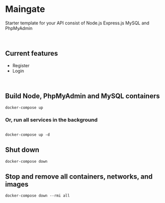 # Maingate
Starter template for your API consist of Node.js Express.js MySQL and PhpMyAdmin

<br>

## Current features
* Register
* Login

<br>

## Build Node, PhpMyAdmin and MySQL containers
```
docker-compose up
```
### Or, run all services in the background
```

docker-compose up -d
```
## Shut down
```
docker-compose down
```

## Stop and remove all containers, networks, and images
```
docker-compose down --rmi all
```

